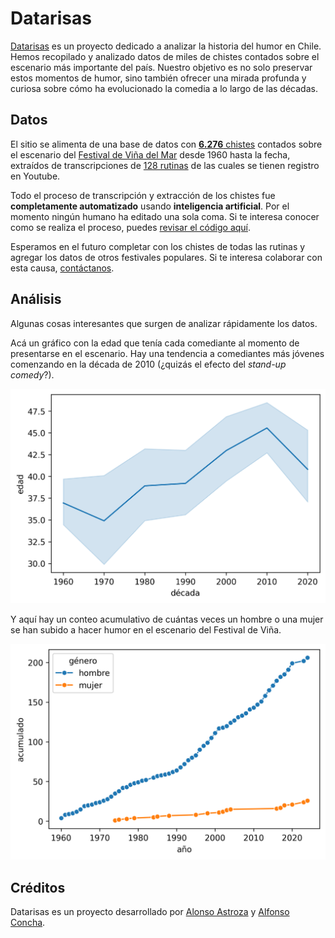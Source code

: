# Datarisas

[Datarisas](https://www.datarisas.cl) es un proyecto dedicado a analizar la historia del humor en Chile. Hemos recopilado y analizado datos de miles de chistes contados sobre el escenario más importante del país. Nuestro objetivo es no solo preservar estos momentos de humor, sino también ofrecer una mirada profunda y curiosa sobre cómo ha evolucionado la comedia a lo largo de las décadas.

## Datos

El sitio se alimenta de una base de datos con [**6.276** chistes](https://db.datarisas.cl/humor/jokes) contados sobre el escenario del [Festival de Viña del Mar](https://es.wikipedia.org/wiki/Festival_Internacional_de_la_Canci%C3%B3n_de_Vi%C3%B1a_del_Mar) desde 1960 hasta la fecha, extraídos de transcripciones de [128 rutinas](https://db.datarisas.cl/humor/routines) de las cuales se tienen registro en Youtube.

Todo el proceso de transcripción y extracción de los chistes fue **completamente automatizado** usando **inteligencia artificial**. Por el momento ningún humano ha editado una sola coma. Si te interesa conocer como se realiza el proceso, puedes [revisar el código aquí](/src/chilean_humor/).

Esperamos en el futuro completar con los chistes de todas las rutinas y agregar los datos de otros festivales populares. Si te interesa colaborar con esta causa, [contáctanos](https://twitter.com/aastroza).

## Análisis

Algunas cosas interesantes que surgen de analizar rápidamente los datos.

Acá un gráfico con la edad que tenía cada comediante al momento de presentarse en el escenario. Hay una tendencia a comediantes más jóvenes comenzando en la década de 2010 (¿quizás el efecto del *stand-up comedy*?).

![age](/images/age_line_plot_spanish.png)

Y aquí hay un conteo acumulativo de cuántas veces un hombre o una mujer se han subido a hacer humor en el escenario del Festival de Viña.

![gender](/images/gender_line_plot_spanish.png)

## Créditos

Datarisas es un proyecto desarrollado por [Alonso Astroza](https://github.com/aastroza) y [Alfonso Concha](https://github.com/sikolio).